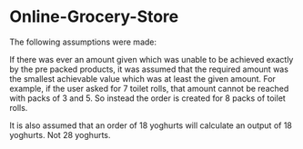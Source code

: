 # Online-Grocery-Store

The following assumptions were made:

If there was ever an amount given which was unable to be achieved exactly by the pre packed products, it was assumed that the required amount was the smallest achievable value which was at least the given amount. For example, if the user asked for 7 toilet rolls, that amount cannot be reached with packs of 3 and 5. So instead the order is created for 8 packs of toilet rolls. 

It is also assumed that an order of 18 yoghurts will calculate an output of 18 yoghurts. Not 28 yoghurts.
